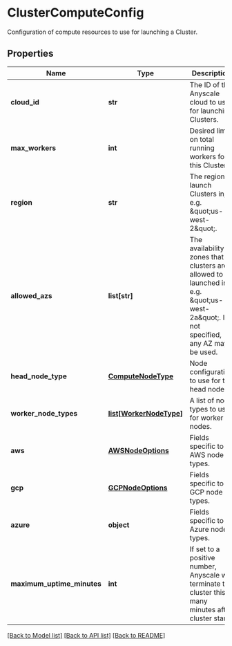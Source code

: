 # ClusterComputeConfig

Configuration of compute resources to use for launching a Cluster.     
## Properties
Name | Type | Description | Notes
------------ | ------------- | ------------- | -------------
**cloud_id** | **str** | The ID of the Anyscale cloud to use for launching Clusters. | 
**max_workers** | **int** | Desired limit on total running workers for this Cluster. | [optional] 
**region** | **str** | The region to launch Clusters in, e.g. \&quot;us-west-2\&quot;. | 
**allowed_azs** | **list[str]** | The availability zones that clusters are allowed to be launched in, e.g. \&quot;us-west-2a\&quot;. If not specified, any AZ may be used. | [optional] 
**head_node_type** | [**ComputeNodeType**](ComputeNodeType.md) | Node configuration to use for the head node.  | 
**worker_node_types** | [**list[WorkerNodeType]**](WorkerNodeType.md) | A list of node types to use for worker nodes.  | 
**aws** | [**AWSNodeOptions**](AWSNodeOptions.md) | Fields specific to AWS node types. | [optional] 
**gcp** | [**GCPNodeOptions**](GCPNodeOptions.md) | Fields specific to GCP node types. | [optional] 
**azure** | **object** | Fields specific to Azure node types. | [optional] 
**maximum_uptime_minutes** | **int** | If set to a positive number, Anyscale will terminate the cluster this many minutes after cluster start. | [optional] 

[[Back to Model list]](../README.md#documentation-for-models) [[Back to API list]](../README.md#documentation-for-api-endpoints) [[Back to README]](../README.md)


